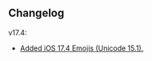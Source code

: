 ## Changelog
v17.4:
- [Added iOS 17.4 Emojis (Unicode 15.1).](https://blog.emojipedia.org/ios-17-4-emoji-changelog/)
